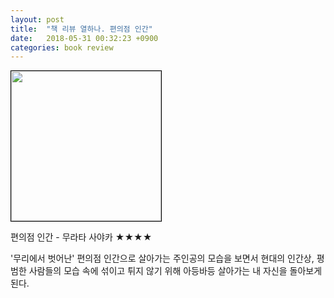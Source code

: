 ```yaml
---
layout: post
title:  "책 리뷰 열하나. 편의점 인간"
date:   2018-05-31 00:32:23 +0900
categories: book review
---
```

<img width=240px style="border:1px solid black;" src="https://shopping-phinf.pstatic.net/main_3245373/32453739838.20220527030605.jpg?type=w300">

편의점 인간 - 무라타 사야카 ★★★★

'무리에서 벗어난' 편의점 인간으로 살아가는 주인공의 모습을 보면서 현대의 인간상, 평범한 사람들의 모습 속에 섞이고 튀지 않기 위해 아등바등 살아가는 내 자신을 돌아보게 된다.
